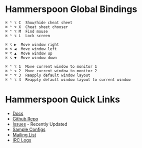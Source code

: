 Hammerspoon Global Bindings
===========================

    ⌘ ⌃ ⌥ C  Show/hide cheat sheet
    ⌘ ⌃ ⌥ X  Cheat sheet chooser
    ⌘ ⌃ ⌥ M  Find mouse
    ⌘ ⌃ ⌥ L  Lock screen

    ⌘ ⌥ ▶  Move window right
    ⌘ ⌥ ◀  Move window left
    ⌘ ⌥ ▲  Move window up
    ⌘ ⌥ ▼  Move window down

    ⌘ ⌃ ⌥ 1  Move current window to monitor 1
    ⌘ ⌃ ⌥ 2  Move current window to monitor 2
    ⌘ ⌃ ⌥ 3  Reapply default window layout
    ⌘ ⌃ ⌥ 4  Reapply default window layout to current window

Hammerspoon Quick Links
=======================

* [Docs](http://www.hammerspoon.org/docs/index.html)
* [Github Repo](https://github.com/Hammerspoon/hammerspoon/)
* [Issues](https://github.com/Hammerspoon/hammerspoon/issues?q=is%3Aissue+is%3Aopen+sort%3Aupdated-desc) - Recently Updated
* [Sample Configs](https://github.com/Hammerspoon/hammerspoon/wiki/Sample-Configurations)
* [Mailing List](https://groups.google.com/forum/#!forum/hammerspoon)
* [IRC Logs](https://botbot.me/freenode/hammerspoon/)

